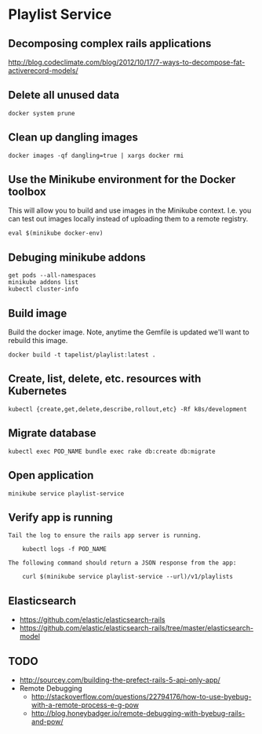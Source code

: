 # Playlist Service

## Decomposing complex rails applications

http://blog.codeclimate.com/blog/2012/10/17/7-ways-to-decompose-fat-activerecord-models/

## Delete all unused data

    docker system prune

## Clean up dangling images

    docker images -qf dangling=true | xargs docker rmi

## Use the Minikube environment for the Docker toolbox

This will allow you to build and use images in the Minikube context. I.e. you
can test out images locally instead of uploading them to a remote registry.

    eval $(minikube docker-env)

## Debuging minikube addons

    get pods --all-namespaces
    minikube addons list
    kubectl cluster-info

## Build image

Build the docker image. Note, anytime the Gemfile is updated we'll want to
rebuild this image.

    docker build -t tapelist/playlist:latest .

## Create, list, delete, etc. resources with Kubernetes

    kubectl {create,get,delete,describe,rollout,etc} -Rf k8s/development

## Migrate database

    kubectl exec POD_NAME bundle exec rake db:create db:migrate

## Open application

    minikube service playlist-service

## Verify app is running

    Tail the log to ensure the rails app server is running.

        kubectl logs -f POD_NAME

    The following command should return a JSON response from the app:

        curl $(minikube service playlist-service --url)/v1/playlists

## Elasticsearch

 * https://github.com/elastic/elasticsearch-rails
 * https://github.com/elastic/elasticsearch-rails/tree/master/elasticsearch-model

## TODO

 * http://sourcey.com/building-the-prefect-rails-5-api-only-app/
 * Remote Debugging
   - http://stackoverflow.com/questions/22794176/how-to-use-byebug-with-a-remote-process-e-g-pow
   - http://blog.honeybadger.io/remote-debugging-with-byebug-rails-and-pow/
